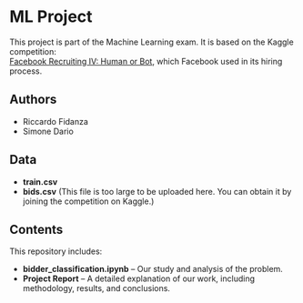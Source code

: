 # ML Project  

This project is part of the Machine Learning exam. It is based on the Kaggle competition:  
[Facebook Recruiting IV: Human or Bot](https://www.kaggle.com/competitions/facebook-recruiting-iv-human-or-bot),  which Facebook used in its hiring process.  

## Authors  
- Riccardo Fidanza
- Simone Dario  

## Data  
- **train.csv**  
- **bids.csv** (This file is too large to be uploaded here. You can obtain it by joining the competition on Kaggle.)  

## Contents  
This repository includes:  
- **bidder_classification.ipynb** – Our study and analysis of the problem.  
- **Project Report** – A detailed explanation of our work, including methodology, results, and conclusions.  
